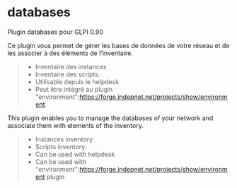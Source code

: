# databases
Plugin databases pour GLPI 0.90

Ce plugin vous permet de gérer les bases de données de votre réseau et de les associer à des éléments de l'inventaire.
> * Inventaire des instances
> * Inventaire des scripts.
> * Utilisable depuis le helpdesk
> * Peut être intégré au plugin "environment":https://forge.indepnet.net/projects/show/environment.

This plugin enables you to manage the databases of your network and associate them with elements of the inventory.
> * Instances inventory
> * Scripts inventory.
> * Can be used with helpdesk
> * Can be used with "environment":https://forge.indepnet.net/projects/show/environment plugin
